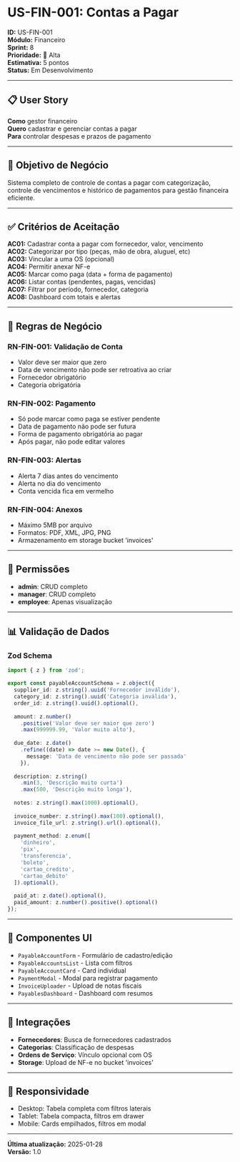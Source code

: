 # US-FIN-001: Contas a Pagar

**ID:** US-FIN-001  
**Módulo:** Financeiro  
**Sprint:** 8  
**Prioridade:** 🔴 Alta  
**Estimativa:** 5 pontos  
**Status:** Em Desenvolvimento

---

## 📋 User Story

**Como** gestor financeiro  
**Quero** cadastrar e gerenciar contas a pagar  
**Para** controlar despesas e prazos de pagamento

---

## 🎯 Objetivo de Negócio

Sistema completo de controle de contas a pagar com categorização, controle de vencimentos e histórico de pagamentos para gestão financeira eficiente.

---

## ✅ Critérios de Aceitação

**AC01:** Cadastrar conta a pagar com fornecedor, valor, vencimento  
**AC02:** Categorizar por tipo (peças, mão de obra, aluguel, etc)  
**AC03:** Vincular a uma OS (opcional)  
**AC04:** Permitir anexar NF-e  
**AC05:** Marcar como paga (data + forma de pagamento)  
**AC06:** Listar contas (pendentes, pagas, vencidas)  
**AC07:** Filtrar por período, fornecedor, categoria  
**AC08:** Dashboard com totais e alertas

---

## 📐 Regras de Negócio

### RN-FIN-001: Validação de Conta
- Valor deve ser maior que zero
- Data de vencimento não pode ser retroativa ao criar
- Fornecedor obrigatório
- Categoria obrigatória

### RN-FIN-002: Pagamento
- Só pode marcar como paga se estiver pendente
- Data de pagamento não pode ser futura
- Forma de pagamento obrigatória ao pagar
- Após pagar, não pode editar valores

### RN-FIN-003: Alertas
- Alerta 7 dias antes do vencimento
- Alerta no dia do vencimento
- Conta vencida fica em vermelho

### RN-FIN-004: Anexos
- Máximo 5MB por arquivo
- Formatos: PDF, XML, JPG, PNG
- Armazenamento em storage bucket 'invoices'

---

## 🔐 Permissões

- **admin**: CRUD completo
- **manager**: CRUD completo
- **employee**: Apenas visualização

---

## 📊 Validação de Dados

### Zod Schema

```typescript
import { z } from 'zod';

export const payableAccountSchema = z.object({
  supplier_id: z.string().uuid('Fornecedor inválido'),
  category_id: z.string().uuid('Categoria inválida'),
  order_id: z.string().uuid().optional(),
  
  amount: z.number()
    .positive('Valor deve ser maior que zero')
    .max(999999.99, 'Valor muito alto'),
  
  due_date: z.date()
    .refine((date) => date >= new Date(), {
      message: 'Data de vencimento não pode ser passada'
    }),
  
  description: z.string()
    .min(3, 'Descrição muito curta')
    .max(500, 'Descrição muito longa'),
  
  notes: z.string().max(1000).optional(),
  
  invoice_number: z.string().max(100).optional(),
  invoice_file_url: z.string().url().optional(),
  
  payment_method: z.enum([
    'dinheiro',
    'pix',
    'transferencia',
    'boleto',
    'cartao_credito',
    'cartao_debito'
  ]).optional(),
  
  paid_at: z.date().optional(),
  paid_amount: z.number().positive().optional()
});
```

---

## 🎨 Componentes UI

- `PayableAccountForm` - Formulário de cadastro/edição
- `PayableAccountsList` - Lista com filtros
- `PayableAccountCard` - Card individual
- `PaymentModal` - Modal para registrar pagamento
- `InvoiceUploader` - Upload de notas fiscais
- `PayablesDashboard` - Dashboard com resumos

---

## 🔗 Integrações

- **Fornecedores**: Busca de fornecedores cadastrados
- **Categorias**: Classificação de despesas
- **Ordens de Serviço**: Vínculo opcional com OS
- **Storage**: Upload de NF-e no bucket 'invoices'

---

## 📱 Responsividade

- Desktop: Tabela completa com filtros laterais
- Tablet: Tabela compacta, filtros em drawer
- Mobile: Cards empilhados, filtros em modal

---

**Última atualização:** 2025-01-28  
**Versão:** 1.0
